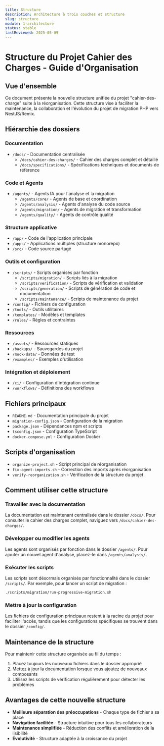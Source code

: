 ```yaml
---
title: Structure
description: Architecture à trois couches et structure
slug: structure
module: 1-architecture
status: stable
lastReviewed: 2025-05-09
---
```


# Structure du Projet Cahier des Charges - Guide d'Organisation


## Vue d'ensemble


Ce document présente la nouvelle structure unifiée du projet "cahier-des-charge" suite à la réorganisation. Cette structure vise à faciliter la maintenance, la collaboration et l'évolution du projet de migration PHP vers NestJS/Remix.

## Hiérarchie des dossiers


### Documentation


- `/docs/` - Documentation centralisée
  - `/docs/cahier-des-charges/` - Cahier des charges complet et détaillé
  - `/docs/specifications/` - Spécifications techniques et documents de référence

### Code et Agents


- `/agents/` - Agents IA pour l'analyse et la migration
  - `/agents/core/` - Agents de base et coordination
  - `/agents/analysis/` - Agents d'analyse du code source
  - `/agents/migration/` - Agents de migration et transformation
  - `/agents/quality/` - Agents de contrôle qualité

### Structure applicative


- `/app/` - Code de l'application principale
- `/apps/` - Applications multiples (structure monorepo)
- `/src/` - Code source partagé

### Outils et configuration


- `/scripts/` - Scripts organisés par fonction
  - `/scripts/migration/` - Scripts liés à la migration
  - `/scripts/verification/` - Scripts de vérification et validation
  - `/scripts/generation/` - Scripts de génération de code et documentation
  - `/scripts/maintenance/` - Scripts de maintenance du projet
- `/config/` - Fichiers de configuration
- `/tools/` - Outils utilitaires
- `/templates/` - Modèles et templates
- `/rules/` - Règles et contraintes

### Ressources


- `/assets/` - Ressources statiques
- `/backups/` - Sauvegardes du projet
- `/mock-data/` - Données de test
- `/examples/` - Exemples d'utilisation

### Intégration et déploiement


- `/ci/` - Configuration d'intégration continue
- `/workflows/` - Définitions des workflows

## Fichiers principaux


- `README.md` - Documentation principale du projet
- `migration-config.json` - Configuration de la migration
- `package.json` - Dépendances npm et scripts
- `tsconfig.json` - Configuration TypeScript
- `docker-compose.yml` - Configuration Docker

## Scripts d'organisation


- `organize-project.sh` - Script principal de réorganisation
- `fix-agent-imports.sh` - Correction des imports après réorganisation
- `verify-reorganization.sh` - Vérification de la structure du projet

## Comment utiliser cette structure


### Travailler avec la documentation


La documentation est maintenant centralisée dans le dossier `/docs/`. Pour consulter le cahier des charges complet, naviguez vers `/docs/cahier-des-charges/`.

### Développer ou modifier les agents


Les agents sont organisés par fonction dans le dossier `/agents/`. Pour ajouter un nouvel agent d'analyse, placez-le dans `/agents/analysis/`.

### Exécuter les scripts


Les scripts sont désormais organisés par fonctionnalité dans le dossier `/scripts/`. Par exemple, pour lancer un script de migration :

```bash
./scripts/migration/run-progressive-migration.sh
```

### Mettre à jour la configuration


Les fichiers de configuration principaux restent à la racine du projet pour faciliter l'accès, tandis que les configurations spécifiques se trouvent dans le dossier `/config/`.

## Maintenance de la structure


Pour maintenir cette structure organisée au fil du temps :

1. Placez toujours les nouveaux fichiers dans le dossier approprié
2. Mettez à jour la documentation lorsque vous ajoutez de nouveaux composants
3. Utilisez les scripts de vérification régulièrement pour détecter les problèmes

## Avantages de cette nouvelle structure


- **Meilleure séparation des préoccupations** - Chaque type de fichier a sa place
- **Navigation facilitée** - Structure intuitive pour tous les collaborateurs
- **Maintenance simplifiée** - Réduction des conflits et amélioration de la lisibilité
- **Évolutivité** - Structure adaptée à la croissance du projet

